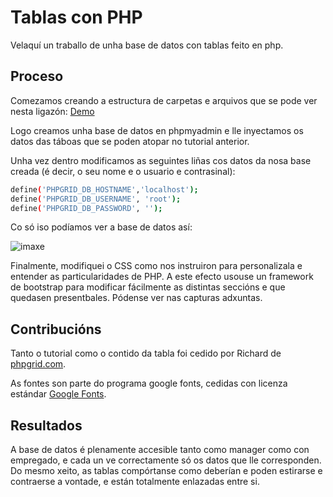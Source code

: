 # Tablas con PHP

Velaquí un traballo de unha base de datos con tablas feito en php.

## Proceso

Comezamos creando a estructura de carpetas e arquivos que se pode ver nesta ligazón: [Demo](https://phpgrid.com/example/build-project-management-application-scratch/)

Logo creamos unha base de datos en phpmyadmin e lle inyectamos os datos das táboas que se poden atopar no tutorial anterior.

Unha vez dentro modificamos as seguintes liñas cos datos da nosa base creada (é decir, o seu nome e o usuario e contrasinal):

```bash
define('PHPGRID_DB_HOSTNAME','localhost');
define('PHPGRID_DB_USERNAME', 'root');
define('PHPGRID_DB_PASSWORD', '');
```

Co só iso podíamos ver a base de datos así:

![imaxe](https://phpgrid.com/wp-content/uploads/2017/05/pm-employee-screenshot-1-1024x594.png)

Finalmente, modifiquei o CSS como nos instruiron para personalizala e entender as particularidades de PHP. A este efecto usouse un framework de bootstrap para modificar fácilmente as distintas seccións e que quedasen presentbales. Pódense ver nas capturas adxuntas.


## Contribucións

Tanto o tutorial como o contido da tabla foi cedido por Richard de [phpgrid.com](phpgrid.com).

As fontes son parte do programa google fonts, cedidas con licenza estándar [Google Fonts](Fonts.google.com).

## Resultados

A base de datos é plenamente accesible tanto como manager como con empregado, e cada un ve correctamente só os datos que lle corresponden. Do mesmo xeito, as tablas compórtanse como deberían e poden estirarse e contraerse a vontade, e están totalmente enlazadas entre si.